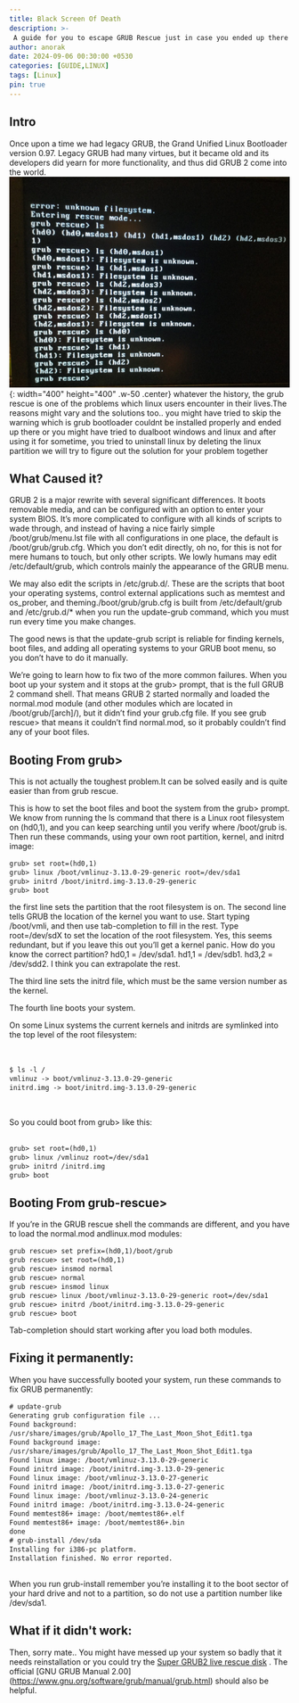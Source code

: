 ```yaml
---
title: Black Screen Of Death
description: >-
 A guide for you to escape GRUB Rescue just in case you ended up there
author: anorak
date: 2024-09-06 00:30:00 +0530
categories: [GUIDE,LINUX]
tags: [Linux]
pin: true
---
```


## Intro

Once upon a time we had legacy GRUB, the Grand Unified Linux Bootloader version 0.97. Legacy GRUB had many virtues, but it became old and its developers did yearn for more functionality, and thus did GRUB 2 come into the world.
![gres](/assets/img/202409/gres1.jpg){: width="400" height="400" .w-50 .center}
whatever the history, the grub rescue is one of the problems which linux users encounter in their lives.The reasons might vary and the solutions too..
you might have tried to skip the warning which is grub bootloader couldnt be installed properly and ended up there
or 
you might have tried to dualboot windows and linux and after using it for sometime, you tried to uninstall linux by deleting the linux partition 
we will try to figure out the solution for your problem together

## What Caused it?

GRUB 2 is a major rewrite with several significant differences. It boots removable media, and can be configured with an option to enter your system BIOS. It’s more complicated to configure with all kinds of scripts to wade through, and instead of having a nice fairly simple /boot/grub/menu.lst file with all configurations in one place, the default is /boot/grub/grub.cfg. Which you don’t edit directly, oh no, for this is not for mere humans to touch, but only other scripts. We lowly humans may edit /etc/default/grub, which controls mainly the appearance of the GRUB menu. 

We may also edit the scripts in /etc/grub.d/. These are the scripts that boot your operating systems, control external applications such as memtest and os_prober, and theming./boot/grub/grub.cfg is built from /etc/default/grub and /etc/grub.d/* when you run the update-grub command, which you must run every time you make changes.

The good news is that the update-grub script is reliable for finding kernels, boot files, and adding all operating systems to your GRUB boot menu, so you don’t have to do it manually.

We’re going to learn how to fix two of the more common failures. When you boot up your system and it stops at the grub> prompt, that is the full GRUB 2 command shell. That means GRUB 2 started normally and loaded the normal.mod module (and other modules which are located in /boot/grub/[arch]/), but it didn’t find your grub.cfg file. If you see grub rescue> that means it couldn’t find normal.mod, so it probably couldn’t find any of your boot files.


## Booting From grub>

This is not actually the toughest problem.It can be solved easily and is quite easier than from grub rescue.

This is how to set the boot files and boot the system from the grub> prompt. We know from running the ls command that there is a Linux root filesystem on (hd0,1), and you can keep searching until you verify where /boot/grub is. Then run these commands, using your own root partition, kernel, and initrd image:

```
grub> set root=(hd0,1)
grub> linux /boot/vmlinuz-3.13.0-29-generic root=/dev/sda1
grub> initrd /boot/initrd.img-3.13.0-29-generic
grub> boot

```


the first line sets the partition that the root filesystem is on. The second line tells GRUB the location of the kernel you want to use. Start typing /boot/vmli, and then use tab-completion to fill in the rest. Type root=/dev/sdX to set the location of the root filesystem. Yes, this seems redundant, but if you leave this out you’ll get a kernel panic. How do you know the correct partition? hd0,1 = /dev/sda1. hd1,1 = /dev/sdb1. hd3,2 = /dev/sdd2. I think you can extrapolate the rest.


The third line sets the initrd file, which must be the same version number as the kernel.

The fourth line boots your system.

On some Linux systems the current kernels and initrds are symlinked into the top level of the root filesystem:

```


$ ls -l /
vmlinuz -> boot/vmlinuz-3.13.0-29-generic
initrd.img -> boot/initrd.img-3.13.0-29-generic



```
So you could boot from grub> like this:

```

grub> set root=(hd0,1)
grub> linux /vmlinuz root=/dev/sda1
grub> initrd /initrd.img
grub> boot
```

## Booting From grub-rescue>

If you’re in the GRUB rescue shell the commands are different, and you have to load the normal.mod andlinux.mod modules:

```
grub rescue> set prefix=(hd0,1)/boot/grub
grub rescue> set root=(hd0,1)
grub rescue> insmod normal
grub rescue> normal
grub rescue> insmod linux
grub rescue> linux /boot/vmlinuz-3.13.0-29-generic root=/dev/sda1
grub rescue> initrd /boot/initrd.img-3.13.0-29-generic
grub rescue> boot
```

Tab-completion should start working after you load both modules.


## Fixing it permanently:

When you have successfully booted your system, run these commands to fix GRUB permanently:

```
# update-grub
Generating grub configuration file ...
Found background: /usr/share/images/grub/Apollo_17_The_Last_Moon_Shot_Edit1.tga
Found background image: /usr/share/images/grub/Apollo_17_The_Last_Moon_Shot_Edit1.tga
Found linux image: /boot/vmlinuz-3.13.0-29-generic
Found initrd image: /boot/initrd.img-3.13.0-29-generic
Found linux image: /boot/vmlinuz-3.13.0-27-generic
Found initrd image: /boot/initrd.img-3.13.0-27-generic
Found linux image: /boot/vmlinuz-3.13.0-24-generic
Found initrd image: /boot/initrd.img-3.13.0-24-generic
Found memtest86+ image: /boot/memtest86+.elf
Found memtest86+ image: /boot/memtest86+.bin
done
# grub-install /dev/sda
Installing for i386-pc platform.
Installation finished. No error reported.


```

When you run grub-install remember you’re installing it to the boot sector of your hard drive and not to a partition, so do not use a partition number like /dev/sda1.



## What if it didn't work:

Then, sorry mate..
You might have messed up your system so badly that it needs reinstallation or you could  try the [Super GRUB2 live rescue disk](www.supergrubdisk.org) . The official [GNU GRUB Manual 2.00] (https://www.gnu.org/software/grub/manual/grub.html)  should also be helpful.

